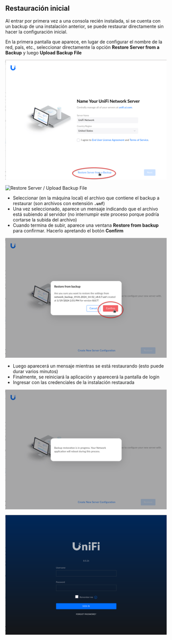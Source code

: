 ## Restauración inicial

Al entrar por primera vez a una consola recién instalada, si se cuenta con un
backup de una instalación anterior, se puede restaurar directamente sin hacer
la configuración inicial.

En la primera pantalla que aparece, en lugar de configurar el nombre de la red,
país, etc., seleccionar directamente la opción **Restore Server from a Backup**
y luego **Upload Backup File**

![Restore Server from a Backup](img/unifi/netapp-restoreServerFromBackup.png)

![Restore Server / Upload Backup
File](img/unifi/netapp-restoreServerUploadBackupFile.png)

  * Seleccionar (en la máquina local) el archivo que contiene el backup a
restaurar (son archivos con extensión **`.unf`**)
  * Una vez seleccionado, aparece un mensaje indicando que el archivo está
subiendo al servidor (no interrumpir este proceso porque podría cortarse la
subida del archivo)
  * Cuando termina de subir, aparece una ventana **Restore from backup** para 
confirmar. Hacerlo apretando el botón **Confirm**

![Restore from backup / Confirm](img/unifi/netapp-restoreFromBackupConfirm.png)

  * Luego aparecerá un mensaje mientras se está restaurando (esto puede durar
varios minutos)
  * Finalmente, se reiniciará la aplicación y aparecerá la pantalla de login
  * Ingresar con las credenciales de la instalación restaurada

![Restore in process...](img/unifi/netapp-restoreInProcess.png)

![First login after restore](img/unifi/netapp-restoreFirstLogin.png)
